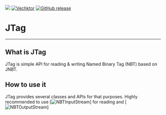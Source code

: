 [![](https://jitpack.io/v/Vechktor/JTag.svg)](https://jitpack.io/#Vechktor/JTag)
[![Vechktor](https://circleci.com/gh/Vechktor/JTag.svg?style=svg)]()
[![GitHub release](https://img.shields.io/github/release/Naereen/StrapDown.js.svg)](https://github.com/Vechktor/JTag/releases/)

# JTag
------------------------------

## What is JTag

JTag is simple API for reading & writing Named Binary Tag (NBT) based on JNBT.

## How to use it

JTag provides several classes and APIs for that purposes.
Highly recommended to use [![NBTInputStream](https://github.com/Vechktor/JTag/)] for reading
and [![NBTOutputStream](https://github.com/Vechktor/JTag/)]
